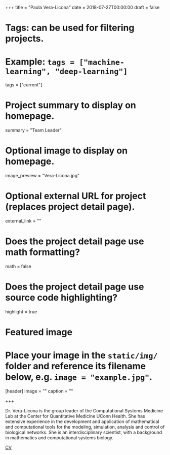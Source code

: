 +++
title = "Paola Vera-Licona"
date = 2018-07-27T00:00:00
draft = false

# Tags: can be used for filtering projects.
# Example: `tags = ["machine-learning", "deep-learning"]`
tags = ["current"]

# Project summary to display on homepage.
summary = "Team Leader"


# Optional image to display on homepage.
image_preview = "Vera-Licona.jpg"

# Optional external URL for project (replaces project detail page).
external_link = ""

# Does the project detail page use math formatting?
math = false

# Does the project detail page use source code highlighting?
highlight = true

# Featured image
# Place your image in the `static/img/` folder and reference its filename below, e.g. `image = "example.jpg"`.
[header]
image = ""
caption = ""

+++

Dr. Vera-Licona is the group leader of the Computational Systems Medicine Lab at
the Center for Quantitative Medicine UConn Health. She has extensive experience in the development and application of mathematical and computational tools for the modeling, simulation, analysis and control of biological networks. She is an interdisciplinary scientist, with a background in mathematics and computational systems biology.

[CV](https://drive.google.com/open?id=1HOEIN4s4R02ZDOi6ePtrIJAo9KZk3uhX)